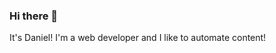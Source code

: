### Hi there 👋

It's Daniel! I'm a web developer and I like to automate content!

<!--
**1xn/1xn** is a ✨ _special_ ✨ repository because its `README.md` (this file) appears on your GitHub profile.
-->
